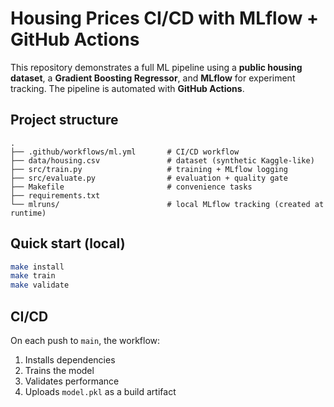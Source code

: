 # Housing Prices CI/CD with MLflow + GitHub Actions

This repository demonstrates a full ML pipeline using a **public housing dataset**,
a **Gradient Boosting Regressor**, and **MLflow** for experiment tracking.
The pipeline is automated with **GitHub Actions**.

## Project structure
```
.
├── .github/workflows/ml.yml       # CI/CD workflow
├── data/housing.csv               # dataset (synthetic Kaggle-like)
├── src/train.py                   # training + MLflow logging
├── src/evaluate.py                # evaluation + quality gate
├── Makefile                       # convenience tasks
├── requirements.txt
└── mlruns/                        # local MLflow tracking (created at runtime)
```

## Quick start (local)
```bash
make install
make train
make validate
```

## CI/CD
On each push to `main`, the workflow:
1. Installs dependencies
2. Trains the model
3. Validates performance
4. Uploads `model.pkl` as a build artifact

